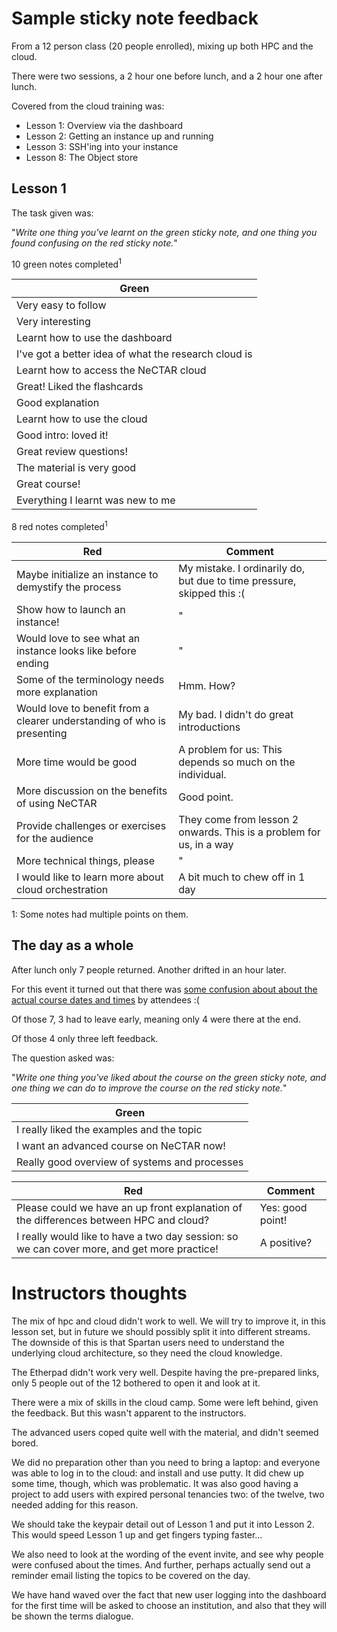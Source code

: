 # Sample sticky note feedback

From a 12 person class (20 people enrolled), mixing up both HPC and the cloud.

There were two sessions, a 2 hour one before lunch, and a 2 hour one after lunch.

Covered from the cloud training was:

* Lesson 1: Overview via the dashboard
* Lesson 2: Getting an instance up and running
* Lesson 3: SSH'ing into your instance
* Lesson 8: The Object store

## Lesson 1

The task given was:

"*Write one thing you've learnt on the green sticky note, and one thing you found confusing on
the red sticky note.*"

10 green notes completed<sup>1</sup>

| Green |
| ----- |
| Very easy to follow |
| Very interesting |
| Learnt how to use the dashboard |
| I've got a better idea of what the research cloud is |
| Learnt how to access the NeCTAR cloud |
| Great! Liked the flashcards |
| Good explanation |
| Learnt how to use the cloud |
| Good intro: loved it! |
| Great review questions! |
| The material is very good |
| Great course! |
| Everything I learnt was new to me |

8 red notes completed<sup>1</sup>

| Red | Comment |
| --- | ------- |
| Maybe initialize an instance to demystify the process | My mistake. I ordinarily do, but due to time pressure, skipped this :( |
| Show how to launch an instance! | " |
| Would love to see what an instance looks like before ending | " |
| Some of the terminology needs more explanation | Hmm. How?  |
| Would love to benefit from a clearer understanding of who is presenting | My bad. I didn't do great introductions |
| More time would be good | A problem for us: This depends so much on the individual. |
| More discussion on the benefits of using NeCTAR | Good point. |
| Provide challenges or exercises for the audience | They come from lesson 2 onwards. This is a problem for us, in a way |
| More technical things, please | " |
| I would like to learn more about cloud orchestration | A bit much to chew off in 1 day |

1: Some notes had multiple points on them.

## The day as a whole

After lunch only 7 people returned. Another drifted in an hour later.

For this event it turned out that there was [some confusion about
about the actual course dates and times](https://www.eventbrite.com.au/e/introduction-to-hpc-and-cloud-computing-tickets-24045681280)
by attendees :(

Of those 7, 3 had to leave early, meaning only 4 were there at the end.

Of those 4 only three left feedback.

The question asked was:

"*Write one thing you've liked about the course on the green sticky note,
and one thing we can do to improve the course on the red sticky note.*"

| Green |
| ----- |
| I really liked the examples and the topic |
| I want an advanced course on NeCTAR now! |
| Really good overview of systems and processes |

| Red | Comment |
| ----| ------- |
| Please could we have an up front explanation of the differences between HPC and cloud? | Yes: good point! |
| I really would like to have a two day session: so we can cover more, and get more practice! | A positive? |

# Instructors thoughts

The mix of hpc and cloud didn't work to well. We will try to improve it, in this lesson
set, but in future we should possibly split it into different streams. The downside of this
is that Spartan users need to understand the underlying cloud architecture, so they need the
cloud knowledge.

The Etherpad didn't work very well. Despite having the pre-prepared links, only 5 people
out of the 12 bothered to open it and look at it.

There were a mix of skills in the cloud camp. Some were left behind, given the feedback.
But this wasn't apparent to the instructors.

The advanced users coped quite well with the material, and didn't seemed bored.

We did no preparation other than you need to bring a laptop: and everyone was able to log
in to the cloud: and install and use putty. It did chew up some time, though, which was
problematic. It was also good having a project to add users with expired personal tenancies
two: of the twelve, two needed adding for this reason.

We should take the keypair detail out of Lesson 1 and put it into Lesson 2. This
would speed Lesson 1 up and get fingers typing faster...

We also need to look at the wording of the event invite, and see why people were confused about the times.
And further, perhaps actually send out a reminder email listing the topics to be covered on the day.

We have hand waved over the fact that new user logging into the dashboard for the first time will be asked to
choose an institution, and also that they will be shown the terms dialogue.